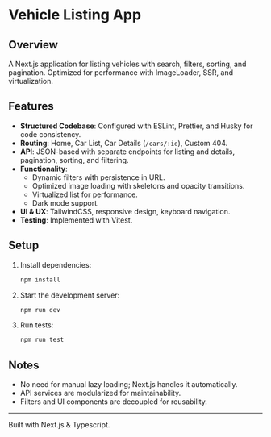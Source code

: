 # Vehicle Listing App

## Overview

A Next.js application for listing vehicles with search, filters, sorting, and pagination. Optimized for performance with ImageLoader, SSR, and virtualization.

## Features

- **Structured Codebase**: Configured with ESLint, Prettier, and Husky for code consistency.
- **Routing**: Home, Car List, Car Details (`/cars/:id`), Custom 404.
- **API**: JSON-based with separate endpoints for listing and details, pagination, sorting, and filtering.
- **Functionality**:
  - Dynamic filters with persistence in URL.
  - Optimized image loading with skeletons and opacity transitions.
  - Virtualized list for performance.
  - Dark mode support.
- **UI & UX**: TailwindCSS, responsive design, keyboard navigation.
- **Testing**: Implemented with Vitest.

## Setup

1. Install dependencies:
   ```sh
   npm install
   ```
2. Start the development server:
   ```sh
   npm run dev
   ```
3. Run tests:
   ```sh
   npm run test
   ```

## Notes

- No need for manual lazy loading; Next.js handles it automatically.
- API services are modularized for maintainability.
- Filters and UI components are decoupled for reusability.

---

Built with Next.js & Typescript.
